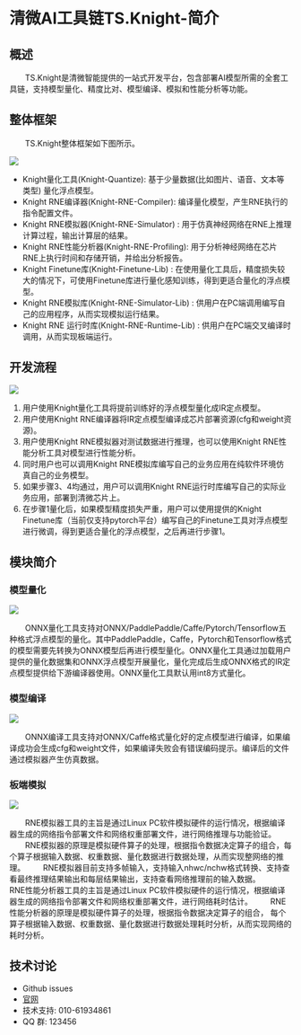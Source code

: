 # 清微AI工具链TS.Knight-简介

## 概述

&emsp;&emsp;TS.Knight是清微智能提供的一站式开发平台，包含部署AI模型所需的全套工具链，支持模型量化、精度比对、模型编译、模拟和性能分析等功能。

## 整体框架

&emsp;&emsp;TS.Knight整体框架如下图所示。

![](https://user-images.githubusercontent.com/46103969/200753726-7c57db84-e344-4548-9e70-4106b4a4d928.png)

-   Knight量化工具(Knight-Quantize): 基于少量数据(比如图片、语音、文本等类型) 量化浮点模型。
-   Knight RNE编译器(Knight-RNE-Compiler): 编译量化模型，产生RNE执行的指令配置文件。
-   Knight RNE模拟器(Knight-RNE-Simulator) : 用于仿真神经网络在RNE上推理计算过程，输出计算层的结果。
-   Knight RNE性能分析器(Knight-RNE-Profiling): 用于分析神经网络在芯片RNE上执行时间和存储开销，并给出分析报告。
-   Knight Finetune库(Knight-Finetune-Lib) : 在使用量化工具后，精度损失较大的情况下，可使用Finetune库进行量化感知训练，得到更适合量化的浮点模型。
-   Knight RNE模拟库(Knight-RNE-Simulator-Lib) : 供用户在PC端调用编写自己的应用程序，从而实现模拟运行结果。
-   Knight RNE 运行时库(Knight-RNE-Runtime-Lib) : 供用户在PC端交叉编译时调用，从而实现板端运行。

## 开发流程

![](https://user-images.githubusercontent.com/46103969/200753736-fc476406-0d2f-49c4-bf76-32f3ec08bd58.png)

1.  用户使用Knight量化工具将提前训练好的浮点模型量化成IR定点模型。
2.  用户使用Knight RNE编译器将IR定点模型编译成芯片部署资源(cfg和weight资源)。
3.  用户使用Knight RNE模拟器对测试数据进行推理，也可以使用Knight RNE性能分析工具对模型进行性能分析。
4.  同时用户也可以调用Knight RNE模拟库编写自己的业务应用在纯软件环境仿真自己的业务模型。
5.  如果步骤3、4均通过，用户可以调用Knight RNE运行时库编写自己的实际业务应用，部署到清微芯片上。
6.  在步骤1量化后，如果模型精度损失严重，用户可以使用提供的Knight Finetune库（当前仅支持pytorch平台）编写自己的Finetune工具对浮点模型进行微调，得到更适合量化的浮点模型，之后再进行步骤1。

## 模块简介

### 模型量化

![](https://user-images.githubusercontent.com/46103969/200753745-f0323647-6fc4-46aa-9844-31d882d966d8.png)

&emsp;&emsp;ONNX量化工具支持对ONNX/PaddlePaddle/Caffe/Pytorch/Tensorflow五种格式浮点模型的量化。其中PaddlePaddle，Caffe，Pytorch和Tensorflow格式的模型需要先转换为ONNX模型后再进行模型量化。ONNX量化工具通过加载用户提供的量化数据集和ONNX浮点模型开展量化，量化完成后生成ONNX格式的IR定点模型提供给下游编译器使用。ONNX量化工具默认用int8方式量化。

### 模型编译

![](https://user-images.githubusercontent.com/46103969/200753752-38ac8d69-c3a0-417b-85fa-5cd8ac5ccea1.png)

&emsp;&emsp;ONNX编译工具支持对ONNX/Caffe格式量化好的定点模型进行编译，如果编译成功会生成cfg和weight文件，如果编译失败会有错误编码提示。编译后的文件通过模拟器产生仿真数据。

### 板端模拟

![](https://user-images.githubusercontent.com/46103969/200753717-cae654e7-1490-4d27-baf8-26816489f4a3.png)

&emsp;&emsp;RNE模拟器工具的主旨是通过Linux PC软件模拟硬件的运行情况，根据编译器生成的网络指令部署文件和网络权重部署文件，进行网络推理与功能验证。
&emsp;&emsp;RNE模拟器的原理是模拟硬件算子的处理，根据指令数据决定算子的组合，每个算子根据输入数据、权重数据、量化数据进行数据处理，从而实现整网络的推理。
&emsp;&emsp;RNE模拟器目前支持多帧输入，支持输入nhwc/nchw格式转换、支持查看最终推理结果输出和每层结果输出，支持查看网络推理前的输入数据。
&emsp;&emsp;RNE性能分析器工具的主旨是通过Linux PC软件模拟硬件的运行情况，根据编译器生成的网络指令部署文件和网络权重部署文件，进行网络耗时估计。
&emsp;&emsp;RNE性能分析器的原理是模拟硬件算子的处理，根据指令数据决定算子的组合， 每个算子根据输入数据、权重数据、量化数据进行数据处理耗时分析，从而实现网络的耗时分析。


## 技术讨论

- Github issues
- [官网](http://www.tsingmicro.com/)
- 技术支持: 010-61934861
- QQ 群: 123456


